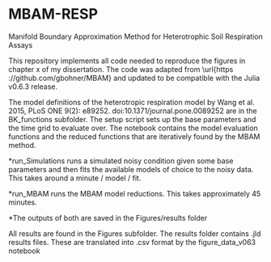 # MBAM-RESP
Manifold Boundary Approximation Method for Heterotrophic Soil Respiration Assays

This repository implements all code needed to reproduce the figures in chapter x of my dissertation.
The code was adapted from \url{https ://github.com/gbohner/MBAM} and updated to be compatible with the Julia v0.6.3 release.

The model definitions of the heterotropic respiration model by Wang et al. 2015, PLoS ONE 9(2): e89252.
doi:10.1371/journal.pone.0089252 are in the BK_functions subfolder. The setup script sets up the base parameters and the time grid to evaluate over. The notebook contains the model evaluation functions and the reduced functions that are iteratively found by the MBAM method.

*run_Simulations runs a simulated noisy condition given some base parameters and then fits the available models of choice to the noisy data. This takes around a minute / model / fit.

*run_MBAM runs the MBAM model reductions.  This takes approximately 45 minutes.

*The outputs of both are saved in the Figures/results folder

All results are found in the Figures subfolder. The results folder contains .jld results files. These are translated into .csv format by the figure_data_v063 notebook


